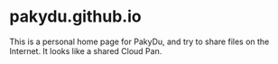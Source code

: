 # pakydu.github.io
This is a personal home page for PakyDu, and try to share files on the Internet. It looks like a shared Cloud Pan.
